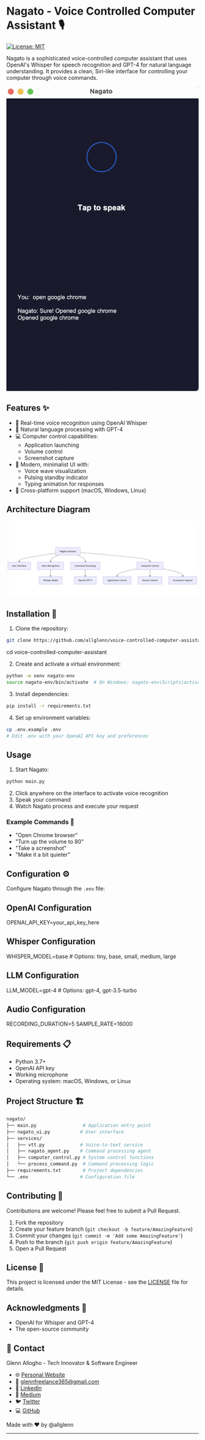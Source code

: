 # Nagato - Voice Controlled Computer Assistant 🎙️

[![License: MIT](https://img.shields.io/badge/License-MIT-yellow.svg)](https://opensource.org/licenses/MIT)

Nagato is a sophisticated voice-controlled computer assistant that uses OpenAI's Whisper for speech recognition and GPT-4 for natural language understanding. It provides a clean, Siri-like interface for controlling your computer through voice commands.


![License: MIT](screen.png)
## Features ✨

- 🎤 Real-time voice recognition using OpenAI Whisper
- 🧠 Natural language processing with GPT-4
- 💻 Computer control capabilities:
  - Application launching
  - Volume control
  - Screenshot capture
- 🎨 Modern, minimalist UI with:
  - Voice wave visualization
  - Pulsing standby indicator
  - Typing animation for responses
- 🔄 Cross-platform support (macOS, Windows, Linux)

## Architecture Diagram

![License: MIT](archi.png)


## Installation 🚀

1. Clone the repository:

```bash
git clone https://github.com/allglenn/voice-controlled-computer-assistant.git
```
cd voice-controlled-computer-assistant

2. Create and activate a virtual environment:

```bash
python -m venv nagato-env
source nagato-env/bin/activate  # On Windows: nagato-env\Scripts\activate
```

3. Install dependencies:

```bash
pip install -r requirements.txt
```
4. Set up environment variables:

```bash
cp .env.example .env
# Edit .env with your OpenAI API key and preferences
```

## Usage 

1. Start Nagato:

```bash
python main.py
```

2. Click anywhere on the interface to activate voice recognition
3. Speak your command
4. Watch Nagato process and execute your request

### Example Commands 📝

- "Open Chrome browser"
- "Turn up the volume to 80"
- "Take a screenshot"
- "Make it a bit quieter"

## Configuration ⚙️

Configure Nagato through the `.env` file:


## OpenAI Configuration
OPENAI_API_KEY=your_api_key_here

## Whisper Configuration
WHISPER_MODEL=base  # Options: tiny, base, small, medium, large

## LLM Configuration
LLM_MODEL=gpt-4  # Options: gpt-4, gpt-3.5-turbo

## Audio Configuration
RECORDING_DURATION=5
SAMPLE_RATE=16000


## Requirements 📋

- Python 3.7+
- OpenAI API key
- Working microphone
- Operating system: macOS, Windows, or Linux

## Project Structure 🏗️

```bash
nagato/
├── main.py                 # Application entry point
├── nagato_ui.py           # User interface
├── services/
│   ├── vtt.py             # Voice-to-text service
│   ├── nagato_agent.py    # Command processing agent
│   ├── computer_control.py # System control functions
│   └── process_command.py  # Command processing logic
├── requirements.txt        # Project dependencies
└── .env                   # Configuration file
```

## Contributing 🤝

Contributions are welcome! Please feel free to submit a Pull Request.

1. Fork the repository
2. Create your feature branch (`git checkout -b feature/AmazingFeature`)
3. Commit your changes (`git commit -m 'Add some AmazingFeature'`)
4. Push to the branch (`git push origin feature/AmazingFeature`)
5. Open a Pull Request

## License 📄

This project is licensed under the MIT License - see the [LICENSE](LICENSE) file for details.

## Acknowledgments 🙏

- OpenAI for Whisper and GPT-4
- The open-source community


## 📧 Contact

Glenn Allogho - Tech Innovator & Software Engineer

- 🌐 [Personal Website](https://glenn.allinsoftware.io/)
- 📧 [glennfreelance365@gmail.com](mailto:glennfreelance365@gmail.com)
- 💼 [LinkedIn](https://www.linkedin.com/in/glenn-allogho-94649688/)
- 📝 [Medium](https://medium.com/@glennlenormand)
- 🐦 [Twitter](https://x.com/glenn_all)
- 💻 [GitHub](https://github.com/allglenn)

Made with ❤️ by @allglenn

---

